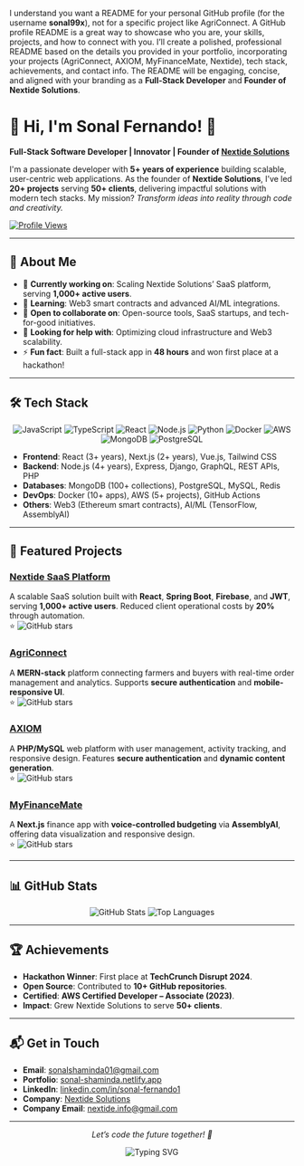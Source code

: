 I understand you want a README for your personal GitHub profile (for the username **sonal99x**), not for a specific project like AgriConnect. A GitHub profile README is a great way to showcase who you are, your skills, projects, and how to connect with you. I’ll create a polished, professional README based on the details you provided in your portfolio, incorporating your projects (AgriConnect, AXIOM, MyFinanceMate, Nextide), tech stack, achievements, and contact info. The README will be engaging, concise, and aligned with your branding as a **Full-Stack Developer** and **Founder of Nextide Solutions**.



# 👋 Hi, I'm Sonal Fernando! 🚀

**Full-Stack Software Developer | Innovator | Founder of [Nextide Solutions](https://nextidesolutions.com)**

I'm a passionate developer with **5+ years of experience** building scalable, user-centric web applications. As the founder of **Nextide Solutions**, I’ve led **20+ projects** serving **50+ clients**, delivering impactful solutions with modern tech stacks. My mission? *Transform ideas into reality through code and creativity.*

[![Profile Views](https://komarev.com/ghpvc/?username=sonal99x&style=flat-square&color=blue)](https://github.com/sonal99x)

---

## 🌟 About Me

- 🔭 **Currently working on**: Scaling Nextide Solutions’ SaaS platform, serving **1,000+ active users**.
- 🌱 **Learning**: Web3 smart contracts and advanced AI/ML integrations.
- 👯 **Open to collaborate on**: Open-source tools, SaaS startups, and tech-for-good initiatives.
- 🤔 **Looking for help with**: Optimizing cloud infrastructure and Web3 scalability.
- ⚡ **Fun fact**: Built a full-stack app in **48 hours** and won first place at a hackathon!

---

## 🛠️ Tech Stack

<div align="center">
  <img src="https://img.shields.io/badge/JavaScript-F7DF1E?style=flat-square&logo=javascript&logoColor=black" alt="JavaScript" />
  <img src="https://img.shields.io/badge/TypeScript-007ACC?style=flat-square&logo=typescript&logoColor=white" alt="TypeScript" />
  <img src="https://img.shields.io/badge/React-61DAFB?style=flat-square&logo=react&logoColor=black" alt="React" />
  <img src="https://img.shields.io/badge/Node.js-339933?style=flat-square&logo=node.js&logoColor=white" alt="Node.js" />
  <img src="https://img.shields.io/badge/Python-3776AB?style=flat-square&logo=python&logoColor=white" alt="Python" />
  <img src="https://img.shields.io/badge/Docker-2496ED?style=flat-square&logo=docker&logoColor=white" alt="Docker" />
  <img src="https://img.shields.io/badge/AWS-232F3E?style=flat-square&logo=amazon-aws&logoColor=white" alt="AWS" />
  <img src="https://img.shields.io/badge/MongoDB-47A248?style=flat-square&logo=mongodb&logoColor=white" alt="MongoDB" />
  <img src="https://img.shields.io/badge/PostgreSQL-336791?style=flat-square&logo=postgresql&logoColor=white" alt="PostgreSQL" />
</div>

- **Frontend**: React (3+ years), Next.js (2+ years), Vue.js, Tailwind CSS
- **Backend**: Node.js (4+ years), Express, Django, GraphQL, REST APIs, PHP
- **Databases**: MongoDB (100+ collections), PostgreSQL, MySQL, Redis
- **DevOps**: Docker (10+ apps), AWS (5+ projects), GitHub Actions
- **Others**: Web3 (Ethereum smart contracts), AI/ML (TensorFlow, AssemblyAI)

---

## 🚀 Featured Projects

### [Nextide SaaS Platform](https://github.com/sonal99x/Nextide)
A scalable SaaS solution built with **React**, **Spring Boot**, **Firebase**, and **JWT**, serving **1,000+ active users**. Reduced client operational costs by **20%** through automation.  
⭐ ![GitHub stars](https://img.shields.io/github/stars/sonal99x/Nextide?style=social)

### [AgriConnect](https://github.com/sonal99x/agriconnect)
A **MERN-stack** platform connecting farmers and buyers with real-time order management and analytics. Supports **secure authentication** and **mobile-responsive UI**.  
⭐ ![GitHub stars](https://img.shields.io/github/stars/sonal99x/agriconnect?style=social)

### [AXIOM](https://github.com/sonal99x/Axiom)
A **PHP/MySQL** web platform with user management, activity tracking, and responsive design. Features **secure authentication** and **dynamic content generation**.  
⭐ ![GitHub stars](https://img.shields.io/github/stars/sonal99x/Axiom?style=social)

### [MyFinanceMate](https://github.com/sonal99x/MyFinanceMate)
A **Next.js** finance app with **voice-controlled budgeting** via **AssemblyAI**, offering data visualization and responsive design.  
⭐ ![GitHub stars](https://img.shields.io/github/stars/sonal99x/MyFinanceMate?style=social)

---

## 📊 GitHub Stats

<div align="center">
  <img src="https://github-readme-stats.vercel.app/api?username=sonal99x&show_icons=true&theme=radical" alt="GitHub Stats" />
  <img src="https://github-readme-stats.vercel.app/api/top-langs/?username=sonal99x&layout=compact&theme=radical" alt="Top Languages" />
</div>

---

## 🏆 Achievements

- **Hackathon Winner**: First place at **TechCrunch Disrupt 2024**.
- **Open Source**: Contributed to **10+ GitHub repositories**.
- **Certified**: **AWS Certified Developer – Associate (2023)**.
- **Impact**: Grew Nextide Solutions to serve **50+ clients**.

---

## 📬 Get in Touch

- **Email**: [sonalshaminda01@gmail.com](mailto:sonalshaminda01@gmail.com)
- **Portfolio**: [sonal-shaminda.netlify.app](https://sonal-shaminda.netlify.app/)
- **LinkedIn**: [linkedin.com/in/sonal-fernando1](https://linkedin.com/in/sonal-fernando1)
- **Company**: [Nextide Solutions](https://nextidesolutions.com)
- **Company Email**: [nextide.info@gmail.com](mailto:nextide.info@gmail.com)

---

<div align="center">
  <p><i>Let’s code the future together! 🚀</i></p>
  <img src="https://readme-typing-svg.herokuapp.com?font=Fira+Code&color=%2300FF00&size=20&center=true&vCenter=true&lines=Code.+Innovate.+Impact." alt="Typing SVG" />
</div>

